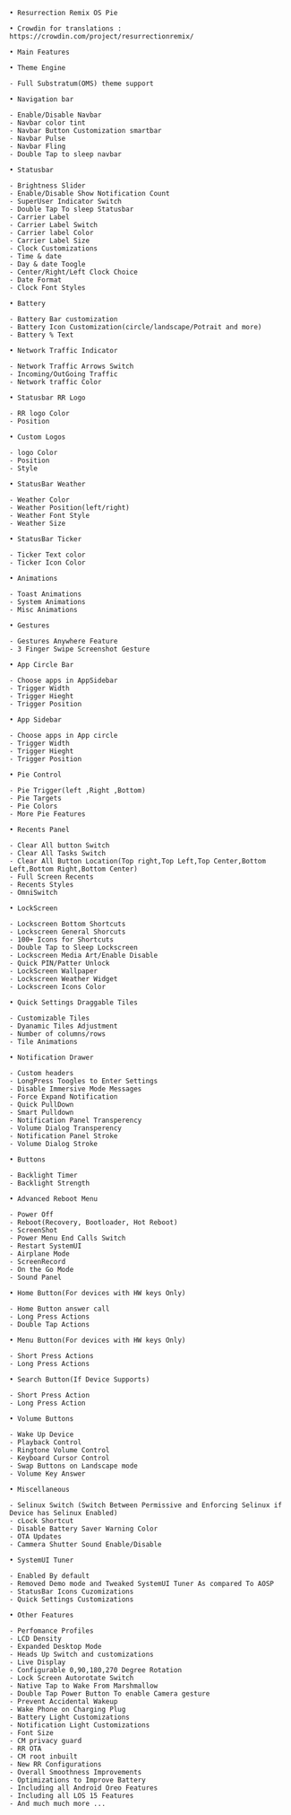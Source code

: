 	
	• Resurrection Remix OS Pie
	
	• Crowdin for translations : https://crowdin.com/project/resurrectionremix/
	
	• Main Features

	• Theme Engine
	
	- Full Substratum(OMS) theme support

	• Navigation bar
	
	- Enable/Disable Navbar
	- Navbar color tint
	- Navbar Button Customization smartbar
	- Navbar Pulse 
	- Navbar Fling            
	- Double Tap to sleep navbar
	
	• Statusbar
	
	- Brightness Slider
	- Enable/Disable Show Notification Count
	- SuperUser Indicator Switch
	- Double Tap To sleep Statusbar
	- Carrier Label  
	- Carrier Label Switch
	- Carrier label Color
	- Carrier Label Size
	- Clock Customizations
	- Time & date
	- Day & date Toogle
	- Center/Right/Left Clock Choice
	- Date Format
	- Clock Font Styles
	
	• Battery
	
	- Battery Bar customization
	- Battery Icon Customization(circle/landscape/Potrait and more)
	- Battery % Text
	
	• Network Traffic Indicator
	
	- Network Traffic Arrows Switch
	- Incoming/OutGoing Traffic
	- Network traffic Color
	
	• Statusbar RR Logo
	
	- RR logo Color
	- Position
	
	• Custom Logos
	
	- logo Color
	- Position
	- Style
	
	• StatusBar Weather
	
	- Weather Color
	- Weather Position(left/right)
	- Weather Font Style
	- Weather Size
	
	• StatusBar Ticker
	
	- Ticker Text color
	- Ticker Icon Color
	
	• Animations
	
	- Toast Animations
	- System Animations
	- Misc Animations
	
	• Gestures
	
	- Gestures Anywhere Feature
	- 3 Finger Swipe Screenshot Gesture
	
	• App Circle Bar
	
	- Choose apps in AppSidebar
	- Trigger Width
	- Trigger Hieght
	- Trigger Position
	
	• App Sidebar
	
	- Choose apps in App circle
	- Trigger Width
	- Trigger Hieght
	- Trigger Position
	
	• Pie Control
	
	- Pie Trigger(left ,Right ,Bottom)
	- Pie Targets
	- Pie Colors
	- More Pie Features
	
	• Recents Panel
	
	- Clear All button Switch
	- Clear All Tasks Switch
	- Clear All Button Location(Top right,Top Left,Top Center,Bottom Left,Bottom Right,Bottom Center)
	- Full Screen Recents
	- Recents Styles
	- OmniSwitch
	
	• LockScreen
	
	- Lockscreen Bottom Shortcuts
	- Lockscreen General Shorcuts
	- 100+ Icons for Shortcuts
	- Double Tap to Sleep Lockscreen
	- Lockscreen Media Art/Enable Disable
	- Quick PIN/Patter Unlock
	- LockScreen Wallpaper
	- Lockscreen Weather Widget
	- Lockscreen Icons Color
	
	• Quick Settings Draggable Tiles
	
	- Customizable Tiles
	- Dyanamic Tiles Adjustment
	- Number of columns/rows
	- Tile Animations
	
	• Notification Drawer
	
	- Custom headers
	- LongPress Toogles to Enter Settings
	- Disable Immersive Mode Messages
	- Force Expand Notification
	- Quick PullDown
	- Smart Pulldown
	- Notification Panel Transperency
	- Volume Dialog Transperency
	- Notification Panel Stroke
	- Volume Dialog Stroke
	
	• Buttons
	
	- Backlight Timer
	- Backlight Strength
	
	• Advanced Reboot Menu
	
	- Power Off
	- Reboot(Recovery, Bootloader, Hot Reboot)
	- ScreenShot
	- Power Menu End Calls Switch
	- Restart SystemUI
	- Airplane Mode
	- ScreenRecord
	- On the Go Mode
	- Sound Panel
	
	• Home Button(For devices with HW keys Only)
	
	- Home Button answer call
	- Long Press Actions
	- Double Tap Actions
	
	• Menu Button(For devices with HW keys Only)
	
	- Short Press Actions
	- Long Press Actions
	
	• Search Button(If Device Supports)
	
	- Short Press Action
	- Long Press Action
	
	• Volume Buttons
	
	- Wake Up Device
	- Playback Control
	- Ringtone Volume Control
	- Keyboard Cursor Control
	- Swap Buttons on Landscape mode
	- Volume Key Answer
	
	• Miscellaneous
	
	- Selinux Switch (Switch Between Permissive and Enforcing Selinux if Device has Selinux Enabled)
	- cLock Shortcut
	- Disable Battery Saver Warning Color
	- OTA Updates
	- Cammera Shutter Sound Enable/Disable
	
	• SystemUI Tuner
	
	- Enabled By default
	- Removed Demo mode and Tweaked SystemUI Tuner As compared To AOSP
	- StatusBar Icons Cuzomizations
	- Quick Settings Customizations
	
	• Other Features
	
	- Perfomance Profiles
	- LCD Density
	- Expanded Desktop Mode
	- Heads Up Switch and customizations
	- Live Display
	- Configurable 0,90,180,270 Degree Rotation
	- Lock Screen Autorotate Switch
	- Native Tap to Wake From Marshmallow
	- Double Tap Power Button To enable Camera gesture
	- Prevent Accidental Wakeup
	- Wake Phone on Charging Plug
	- Battery Light Customizations
	- Notification Light Customizations
	- Font Size
	- CM privacy guard
	- RR OTA
	- CM root inbuilt
	- New RR Configurations 
	- Overall Smoothness Improvements
	- Optimizations to Improve Battery
	- Including all Android Oreo Features
	- Including all LOS 15 Features
	- And much much more ...
	
